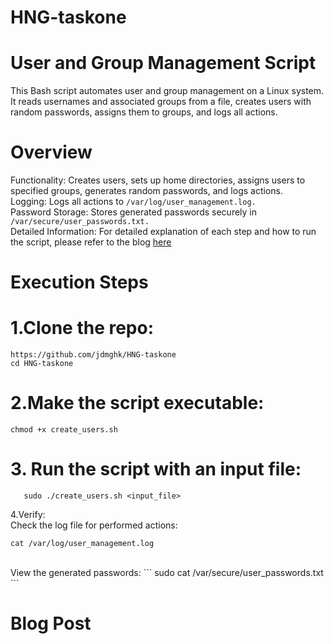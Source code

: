 # HNG-taskone
# User and Group Management Script
This Bash script automates user and group management on a Linux system. It reads usernames and associated groups from a file, creates users with random passwords, assigns them to groups, and logs all actions.

# Overview
Functionality: Creates users, sets up home directories, assigns users to specified groups, generates random passwords, and logs actions.<br>
Logging: Logs all actions to ```/var/log/user_management.log.```<br>
Password Storage: Stores generated passwords securely in ```/var/secure/user_passwords.txt.```<br>
Detailed Information: For detailed explanation of each step and how to run the script, please refer to the blog <a href="https://hashnode.com/draft/668408e54be983e484791b69">here</a>

# Execution Steps

# 1.Clone the repo: 
```
https://github.com/jdmghk/HNG-taskone
cd HNG-taskone
```

# 2.Make the script executable:
```
chmod +x create_users.sh
```

# 3. Run the script with an input file:
```
   sudo ./create_users.sh <input_file>
```

4.Verify: <br>
Check the log file for performed actions:
```
cat /var/log/user_management.log
```
<br>
View the generated passwords: 
```
sudo cat /var/secure/user_passwords.txt 
```

# Blog Post

